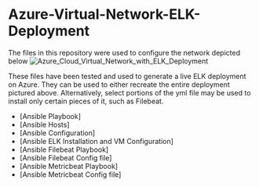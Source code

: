 # Azure-Virtual-Network-ELK-Deployment

The files in this repository were used to configure the network depicted below
![Azure_Cloud_Virtual_Network_with_ELK_Deployment](https://user-images.githubusercontent.com/93458722/162332741-27e08b0c-16df-4a72-8493-f4d5f34287e3.png)

These files have been tested and used to generate a live ELK deployment on Azure. They can be used to either recreate the entire deployment pictured above. Alternatively, select portions of the yml file may be used to install only certain pieces of it, such as Filebeat.

- [Ansible Playbook]
- [Ansible Hosts]
- [Ansible Configuration]
- [Ansible ELK Installation and VM Configuration]
- [Ansible Filebeat Playbook]
- [Ansible Filebeat Config file]
- [Ansible Metricbeat Playbook]
- [Ansible Metricbeat Config file]

